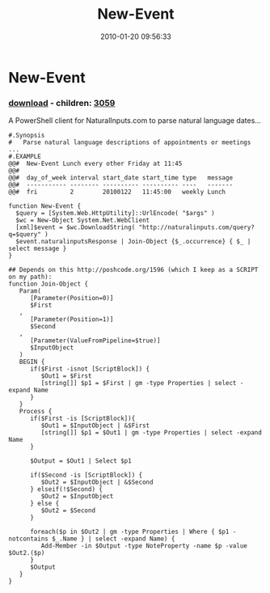 ﻿---
pid:            1597
poster:         Joel Bennett
title:          New-Event
date:           2010-01-20 09:56:33
format:         posh
parent:         0
parent:         0
children:       3059
---

# New-Event

### [download](1597.ps1) - children: [3059](3059.md)

A PowerShell client for NaturalInputs.com to parse natural language dates...

```posh
#.Synopsis
#   Parse natural language descriptions of appointments or meetings ...
#.EXAMPLE 
@@#  New-Event Lunch every other Friday at 11:45
@@#
@@#  day_of_week interval start_date start_time type   message
@@#  ----------- -------- ---------- ---------- ----   -------
@@#  fri         2        20100122   11:45:00   weekly Lunch  

function New-Event {
  $query = [System.Web.HttpUtility]::UrlEncode( "$args" )
  $wc = New-Object System.Net.WebClient
  [xml]$event = $wc.DownloadString( "http://naturalinputs.com/query?q=$query" )
  $event.naturalinputsResponse | Join-Object {$_.occurrence} { $_ | select message }
}

## Depends on this http://poshcode.org/1596 (which I keep as a SCRIPT on my path):
function Join-Object {
   Param(
      [Parameter(Position=0)]
      $First
   ,
      [Parameter(Position=1)]
      $Second
   ,
      [Parameter(ValueFromPipeline=$true)]
      $InputObject
   )
   BEGIN {
      if($First -isnot [ScriptBlock]) {
         $Out1 = $First
         [string[]] $p1 = $First | gm -type Properties | select -expand Name
      }
   }
   Process {
      if($First -is [ScriptBlock]){
         $Out1 = $InputObject | &$First
         [string[]] $p1 = $Out1 | gm -type Properties | select -expand Name
      }
      
      $Output = $Out1 | Select $p1
      
      if($Second -is [ScriptBlock]) {
         $Out2 = $InputObject | &$Second
      } elseif(!$Second) {
         $Out2 = $InputObject
      } else {
         $Out2 = $Second
      }
      
      foreach($p in $Out2 | gm -type Properties | Where { $p1 -notcontains $_.Name } | select -expand Name) {
         Add-Member -in $Output -type NoteProperty -name $p -value $Out2.($p)
      }
      $Output
   }
}
```

